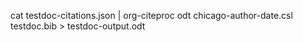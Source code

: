 cat testdoc-citations.json | org-citeproc odt chicago-author-date.csl testdoc.bib > testdoc-output.odt

